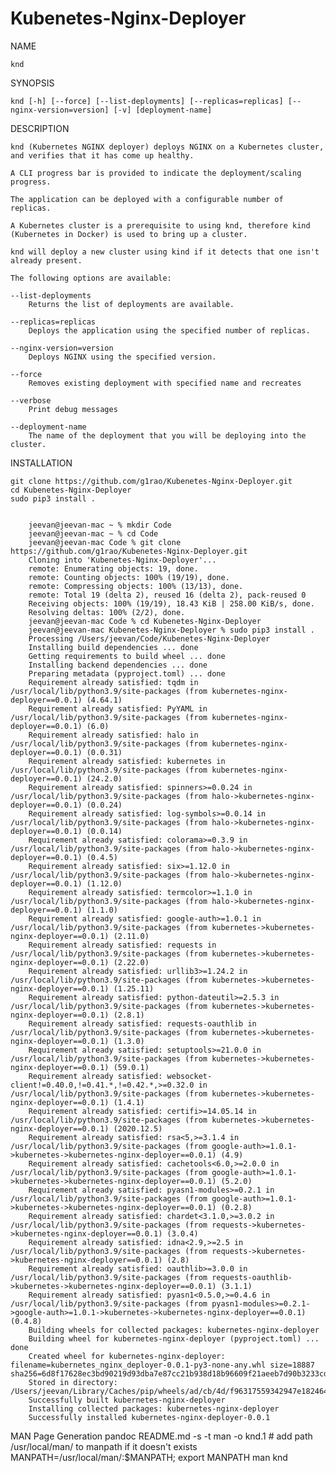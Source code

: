 # Kubenetes-Nginx-Deployer 

NAME

    knd

SYNOPSIS

    knd [-h] [--force] [--list-deployments] [--replicas=replicas] [--nginx-version=version] [-v] [deployment-name]

DESCRIPTION

    knd (Kubernetes NGINX deployer) deploys NGINX on a Kubernetes cluster, and verifies that it has come up healthy.

    A CLI progress bar is provided to indicate the deployment/scaling progress.
    
    The application can be deployed with a configurable number of replicas.
    
    A Kubernetes cluster is a prerequisite to using knd, therefore kind (Kubernetes in Docker) is used to bring up a cluster.

    knd will deploy a new cluster using kind if it detects that one isn't already present.

    The following options are available:

    --list-deployments
        Returns the list of deployments are available.

    --replicas=replicas
        Deploys the application using the specified number of replicas.

    --nginx-version=version
        Deploys NGINX using the specified version.

    --force
        Removes existing deployment with specified name and recreates

    --verbose
        Print debug messages

    --deployment-name
        The name of the deployment that you will be deploying into the cluster.

INSTALLATION

    git clone https://github.com/g1rao/Kubenetes-Nginx-Deployer.git
    cd Kubenetes-Nginx-Deployer
    sudo pip3 install .

    
        jeevan@jeevan-mac ~ % mkdir Code
        jeevan@jeevan-mac ~ % cd Code
        jeevan@jeevan-mac Code % git clone https://github.com/g1rao/Kubenetes-Nginx-Deployer.git
        Cloning into 'Kubenetes-Nginx-Deployer'...
        remote: Enumerating objects: 19, done.
        remote: Counting objects: 100% (19/19), done.
        remote: Compressing objects: 100% (13/13), done.
        remote: Total 19 (delta 2), reused 16 (delta 2), pack-reused 0
        Receiving objects: 100% (19/19), 18.43 KiB | 258.00 KiB/s, done.
        Resolving deltas: 100% (2/2), done.
        jeevan@jeevan-mac Code % cd Kubenetes-Nginx-Deployer
        jeevan@jeevan-mac Kubenetes-Nginx-Deployer % sudo pip3 install .
        Processing /Users/jeevan/Code/Kubenetes-Nginx-Deployer
        Installing build dependencies ... done
        Getting requirements to build wheel ... done
        Installing backend dependencies ... done
        Preparing metadata (pyproject.toml) ... done
        Requirement already satisfied: tqdm in /usr/local/lib/python3.9/site-packages (from kubernetes-nginx-deployer==0.0.1) (4.64.1)
        Requirement already satisfied: PyYAML in /usr/local/lib/python3.9/site-packages (from kubernetes-nginx-deployer==0.0.1) (6.0)
        Requirement already satisfied: halo in /usr/local/lib/python3.9/site-packages (from kubernetes-nginx-deployer==0.0.1) (0.0.31)
        Requirement already satisfied: kubernetes in /usr/local/lib/python3.9/site-packages (from kubernetes-nginx-deployer==0.0.1) (24.2.0)
        Requirement already satisfied: spinners>=0.0.24 in /usr/local/lib/python3.9/site-packages (from halo->kubernetes-nginx-deployer==0.0.1) (0.0.24)
        Requirement already satisfied: log-symbols>=0.0.14 in /usr/local/lib/python3.9/site-packages (from halo->kubernetes-nginx-deployer==0.0.1) (0.0.14)
        Requirement already satisfied: colorama>=0.3.9 in /usr/local/lib/python3.9/site-packages (from halo->kubernetes-nginx-deployer==0.0.1) (0.4.5)
        Requirement already satisfied: six>=1.12.0 in /usr/local/lib/python3.9/site-packages (from halo->kubernetes-nginx-deployer==0.0.1) (1.12.0)
        Requirement already satisfied: termcolor>=1.1.0 in /usr/local/lib/python3.9/site-packages (from halo->kubernetes-nginx-deployer==0.0.1) (1.1.0)
        Requirement already satisfied: google-auth>=1.0.1 in /usr/local/lib/python3.9/site-packages (from kubernetes->kubernetes-nginx-deployer==0.0.1) (2.11.0)
        Requirement already satisfied: requests in /usr/local/lib/python3.9/site-packages (from kubernetes->kubernetes-nginx-deployer==0.0.1) (2.22.0)
        Requirement already satisfied: urllib3>=1.24.2 in /usr/local/lib/python3.9/site-packages (from kubernetes->kubernetes-nginx-deployer==0.0.1) (1.25.11)
        Requirement already satisfied: python-dateutil>=2.5.3 in /usr/local/lib/python3.9/site-packages (from kubernetes->kubernetes-nginx-deployer==0.0.1) (2.8.1)
        Requirement already satisfied: requests-oauthlib in /usr/local/lib/python3.9/site-packages (from kubernetes->kubernetes-nginx-deployer==0.0.1) (1.3.0)
        Requirement already satisfied: setuptools>=21.0.0 in /usr/local/lib/python3.9/site-packages (from kubernetes->kubernetes-nginx-deployer==0.0.1) (59.0.1)
        Requirement already satisfied: websocket-client!=0.40.0,!=0.41.*,!=0.42.*,>=0.32.0 in /usr/local/lib/python3.9/site-packages (from kubernetes->kubernetes-nginx-deployer==0.0.1) (1.4.1)
        Requirement already satisfied: certifi>=14.05.14 in /usr/local/lib/python3.9/site-packages (from kubernetes->kubernetes-nginx-deployer==0.0.1) (2020.12.5)
        Requirement already satisfied: rsa<5,>=3.1.4 in /usr/local/lib/python3.9/site-packages (from google-auth>=1.0.1->kubernetes->kubernetes-nginx-deployer==0.0.1) (4.9)
        Requirement already satisfied: cachetools<6.0,>=2.0.0 in /usr/local/lib/python3.9/site-packages (from google-auth>=1.0.1->kubernetes->kubernetes-nginx-deployer==0.0.1) (5.2.0)
        Requirement already satisfied: pyasn1-modules>=0.2.1 in /usr/local/lib/python3.9/site-packages (from google-auth>=1.0.1->kubernetes->kubernetes-nginx-deployer==0.0.1) (0.2.8)
        Requirement already satisfied: chardet<3.1.0,>=3.0.2 in /usr/local/lib/python3.9/site-packages (from requests->kubernetes->kubernetes-nginx-deployer==0.0.1) (3.0.4)
        Requirement already satisfied: idna<2.9,>=2.5 in /usr/local/lib/python3.9/site-packages (from requests->kubernetes->kubernetes-nginx-deployer==0.0.1) (2.8)
        Requirement already satisfied: oauthlib>=3.0.0 in /usr/local/lib/python3.9/site-packages (from requests-oauthlib->kubernetes->kubernetes-nginx-deployer==0.0.1) (3.1.1)
        Requirement already satisfied: pyasn1<0.5.0,>=0.4.6 in /usr/local/lib/python3.9/site-packages (from pyasn1-modules>=0.2.1->google-auth>=1.0.1->kubernetes->kubernetes-nginx-deployer==0.0.1) (0.4.8)
        Building wheels for collected packages: kubernetes-nginx-deployer
        Building wheel for kubernetes-nginx-deployer (pyproject.toml) ... done
        Created wheel for kubernetes-nginx-deployer: filename=kubernetes_nginx_deployer-0.0.1-py3-none-any.whl size=18887 sha256=6d8f17628ec3bd90219d93dba7e87cc21b938d18b96609f21aeeb7d90b3233cd
        Stored in directory: /Users/jeevan/Library/Caches/pip/wheels/ad/cb/4d/f96317559342947e1824643664411fb1ed3ac6cca1d8a6dd46
        Successfully built kubernetes-nginx-deployer
        Installing collected packages: kubernetes-nginx-deployer
        Successfully installed kubernetes-nginx-deployer-0.0.1


MAN Page Generation
    pandoc README.md -s -t man -o knd.1
    # add path /usr/local/man/ to manpath if it doesn't exists
    MANPATH=/usr/local/man/:$MANPATH; export MANPATH
    man knd